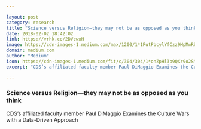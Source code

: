 ```yaml
---

layout: post
category: research
title: "Science versus Religion—they may not be as opposed as you think"
date: 2018-02-02 18:42:02
link: https://vrhk.co/2DVcwxH
image: https://cdn-images-1.medium.com/max/1200/1*1FutPbcylYfCzz9MpMwRbw.jpeg
domain: medium.com
author: "Medium"
icon: https://cdn-images-1.medium.com/fit/c/304/304/1*onZpHl3b9QXr9o2SM6jgIw.jpeg
excerpt: "CDS’s affiliated faculty member Paul DiMaggio Examines the Culture Wars with a Data-Driven Approach"

---
```


### Science versus Religion—they may not be as opposed as you think

CDS’s affiliated faculty member Paul DiMaggio Examines the Culture Wars with a Data-Driven Approach
